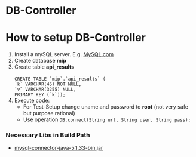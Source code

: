DB-Controller
=============

<h1>How to setup DB-Controller</h1>
<ol>
<li>Install a mySQL server. E.g. <a href="http://dev.mysql.com/downloads/mysql/">MySQL.com</a></li>
<li>Create database <b>mip</b></li>
<li>Create table <b>api_results</b><br/>
<code>
CREATE TABLE `mip`.`api_results` (
`k` VARCHAR(45) NOT NULL,
`v` VARCHAR(3255) NULL,
PRIMARY KEY (`k`));
</code></li>
<li>
  Execute code:<br>
  <ul>
    <li>For Test-Setup change uname and password to <b>root</b> (not very safe but purpose rational)</li>
    <li>Use operation <code>DB.connect(String url, String user, String pass);</code></li>
  </ul>
</li>
</ol>
<h3>Necessary Libs in Build Path</h3>
<ul><li><a href="http://dev.mysql.com/downloads/connector/j/">mysql-connector-java-5.1.33-bin.jar</a></li></ul>
